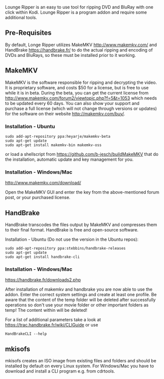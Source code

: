 Lounge Ripper is an easy to use tool for ripping DVD and BluRay with one
click within Kodi. Lounge Ripper is a program addon and require some additional
tools.

## Pre-Requisites ##

By default, Longe Ripper utilizes MakeMKV <http://www.makemkv.com/> and
HandBrake <https://handbrake.fr/> to do the actual ripping and encoding of DVDs
and BluRays, so these must be installed prior to it working.

## MakeMKV ##

MakeMKV is the software responsible for ripping and decrypting the video.
It is proprietary software, and costs $50 for a license, but is free to
use while it is in beta. During the beta, you can get the current license from
<http://www.makemkv.com/forum2/viewtopic.php?f=5&t=1053> which needs to be
updated every 60 days. You can also show your support and purchase a full
license (which will not change through versions or updates) for the software
on their website <http://makemkv.com/buy/>.

### Installation - Ubuntu ###

    sudo add-apt-repository ppa:heyarje/makemkv-beta
    sudo apt-get update
    sudo apt-get install makemkv-bin makemkv-oss

or load a shellscript from <https://github.com/b-jesch/buildMakeMKV> that do the
installation, automatic update and key management for you.

### Installation - Windows/Mac ###

http://www.makemkv.com/download/

Open the MakeMKV GUI and enter the key from the above-mentioned forum post, or
your purchased license.

## HandBrake ##

HandBrake transcodes the files output by MakeMKV and compresses them to their
final format. HandBrake is free and open-source software.

Installation - Ubuntu (Do not use the version in the Ubuntu repos):

    sudo add-apt-repository ppa:stebbins/handbrake-releases
    sudo apt-get update
    sudo apt-get install handbrake-cli

### Installation - Windows/Mac ###

https://handbrake.fr/downloads2.php

After installation of makemkv and handbrake you are now able to use the addon.
Enter the correct system settings and create at least one profile. Be aware that
the content of the temp folder will be deleted after successfully operations
so don't use your movie folder or other important folders as temp! The content
within will be deleted!

For a list of additional parameters take a look at <https://trac.handbrake.fr/wiki/CLIGuide> or use
    
    HandBrakeCLI --help

## mkisofs ##

mkisofs creates an ISO image from existing files and folders and should be installed by default on every
Linux system. For Windows/Mac you have to download and install a CLI program e.g. from cdrtools.
